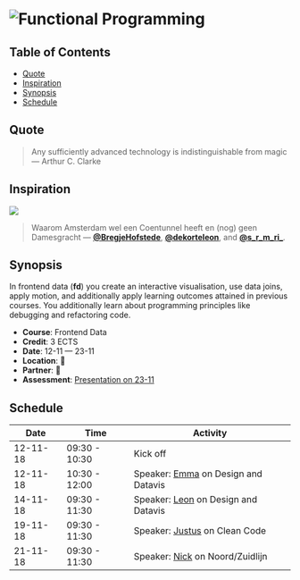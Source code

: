 # ![Functional Programming][banner]

## Table of Contents

*   [Quote](#quote)
*   [Inspiration](#inspiration)
*   [Synopsis](#synopsis)
*   [Schedule](#schedule)

## Quote

> Any sufficiently advanced technology is indistinguishable from magic
> — Arthur C. Clarke

## Inspiration

[![][inspiration-cover]][inspiration-link]

> Waarom Amsterdam wel een Coentunnel heeft en (nog) geen Damesgracht
> — [**@BregjeHofstede**][bregje], [**@dekorteleon**][leon], and
> [**@s_r_m_ri_**][sara].

## Synopsis

In frontend data (**fd**) you create an interactive visualisation, use data
joins, apply motion, and additionally apply learning outcomes attained in
previous courses.
You additionally learn about programming principles like debugging and
refactoring code.

*   **Course**: Frontend Data
*   **Credit**: 3 ECTS
*   **Date**: 12-11 — 23-11
*   **Location**: 🤷
*   **Partner**: 🤷
*   **Assessment**: [Presentation on 23-11][assessment]

## Schedule

| Date     | Time          | Activity                                |
| -------- | ------------- | --------------------------------------- |
| 12-11-18 | 09:30 - 10:30 | Kick off                                |
| 12-11-18 | 10:30 - 12:00 | Speaker: [Emma][] on Design and Datavis |
| 14-11-18 | 09:30 - 11:30 | Speaker: [Leon][] on Design and Datavis |
| 19-11-18 | 09:30 - 11:30 | Speaker: [Justus][] on Clean Code       |
| 21-11-18 | 09:30 - 11:30 | Speaker: [Nick][] on Noord/Zuidlijn     |

[banner]: https://cdn.rawgit.com/cmda-tt/logo/6b810afa/banner-frontend-data.svg

[inspiration-cover]: ../image/streets.jpg

[inspiration-link]: https://decorrespondent.nl/8085/waarom-amsterdam-wel-een-coentunnel-heeft-en-nog-geen-damesgracht/1030332074310-8ac646fc

[assessment]: ./assessment.md

[emma]: https://digitalsocietyschool.org/author/emma/

[leon]: https://twitter.com/dekorteleon

[bregje]: https://twitter.com/BregjeHofstede

[sara]: https://twitter.com/s_r_m_ri_

[justus]: https://twitter.com/ju5tu5

[nick]: https://twitter.com/nickrttn

